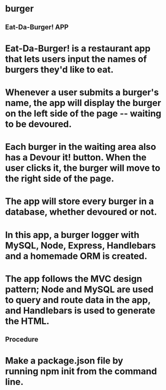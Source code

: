 # burger

## Eat-Da-Burger! APP

# Eat-Da-Burger! is a restaurant app that lets users input the names of burgers they'd like to eat. 
# Whenever a user submits a burger's name, the app will display the burger on the left side of the page -- waiting to be devoured.
# Each burger in the waiting area also has a Devour it! button. When the user clicks it, the burger will move to the right side of the page.
# The app will store every burger in a database, whether devoured or not.
# In this app, a burger logger with MySQL, Node, Express, Handlebars and a homemade ORM is created.
# The app follows the MVC design pattern; Node and MySQL are used to query and route data in the app, and Handlebars is used to generate the HTML.

## Procedure
# Make a package.json file by running npm init from the command line.
